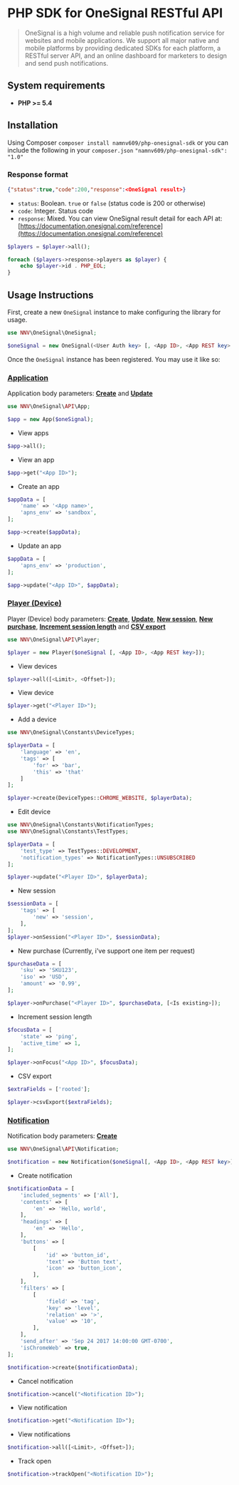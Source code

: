 # PHP SDK for OneSignal RESTful API

> OneSignal is a high volume and reliable push notification service for websites and mobile applications. We support all major native and mobile platforms by providing dedicated SDKs for each platform, a RESTful server API, and an online dashboard for marketers to design and send push notifications.

## System requirements
* **PHP >= 5.4**

## Installation
Using Composer
`composer install namnv609/php-onesignal-sdk`
or you can include the following in your `composer.json`
`"namnv609/php-onesignal-sdk": "1.0"`
### Response format
```JSON
{"status":true,"code":200,"response":<OneSignal result>}
```
* `status`: Boolean. `true` or `false` (status code is 200 or otherwise)
* `code`: Integer. Status code
* `response`: Mixed. You can view OneSignal result detail for each API at: [https://documentation.onesignal.com/reference](https://documentation.onesignal.com/reference)

```PHP
$players = $player->all();

foreach ($players->response->players as $player) {
    echo $player->id . PHP_EOL;
}
```

## Usage Instructions

First, create a new `OneSignal` instance to make configuring the library for usage.

```PHP
use NNV\OneSignal\OneSignal;

$oneSignal = new OneSignal(<User Auth key> [, <App ID>, <App REST key>, <Extra options for GuzzleHttp Client>])
```

Once the `OneSignal` instance has been registered. You may use it like so:

### [Application](http://namnv609.github.io/php-onesignal-sdk/class-NNV.OneSignal.API.App.html)
Application body parameters: [**Create**](https://documentation.onesignal.com/reference#create-an-app) and [**Update**](https://documentation.onesignal.com/reference#update-an-app)
```PHP
use NNV\OneSignal\API\App;

$app = new App($oneSignal);
```
* View apps
```PHP
$app->all();
```
* View an app
```PHP
$app->get("<App ID>");
```
* Create an app
```PHP
$appData = [
    'name' => '<App name>',
    'apns_env' => 'sandbox',
];

$app->create($appData);
```
* Update an app
```PHP
$appData = [
    'apns_env' => 'production',
];

$app->update("<App ID>", $appData);
```

### [Player (Device)](http://namnv609.github.io/php-onesignal-sdk/class-NNV.OneSignal.API.Player.html)
Player (Device) body parameters: [**Create**](https://documentation.onesignal.com/reference#add-a-device),  [**Update**](https://documentation.onesignal.com/reference#edit-device), [**New session**](https://documentation.onesignal.com/reference#new-session), [**New purchase**](https://documentation.onesignal.com/reference#new-purchase), [**Increment session length**](https://documentation.onesignal.com/reference#increment-session-length) and [**CSV export**](https://documentation.onesignal.com/reference#csv-export)
```PHP
use NNV\OneSignal\API\Player;

$player = new Player($oneSignal [, <App ID>, <App REST key>]);
```
* View devices
```PHP
$player->all([<Limit>, <Offset>]);
```
* View device
```PHP
$player->get("<Player ID>");
```
* Add a device
```PHP
use NNV\OneSignal\Constants\DeviceTypes;

$playerData = [
    'language' => 'en',
    'tags' => [
        'for' => 'bar',
        'this' => 'that'
    ]
];

$player->create(DeviceTypes::CHROME_WEBSITE, $playerData);
```
* Edit device
```PHP
use NNV\OneSignal\Constants\NotificationTypes;
use NNV\OneSignal\Constants\TestTypes;

$playerData = [
    'test_type' => TestTypes::DEVELOPMENT,
    'notification_types' => NotificationTypes::UNSUBSCRIBED
];

$player->update("<Player ID>", $playerData);
```
* New session
```PHP
$sessionData = [
    'tags' => [
        'new' => 'session',
    ],
];
$player->onSession("<Player ID>", $sessionData);
```
* New purchase (Currently, i've support one item per request)
```PHP
$purchaseData = [
    'sku' => 'SKU123',
    'iso' => 'USD',
    'amount' => '0.99',
];

$player->onPurchase("<Player ID>", $purchaseData, [<Is existing>]);
```
* Increment session length
```PHP
$focusData = [
    'state' => 'ping',
    'active_time' => 1,
];

$player->onFocus("<App ID>", $focusData);
```
* CSV export
```PHP
$extraFields = ['rooted'];

$player->csvExport($extraFields);
```

### [Notification](http://namnv609.github.io/php-onesignal-sdk/class-NNV.OneSignal.API.Notification.html)
Notification body parameters: [**Create**](https://documentation.onesignal.com/reference#create-notification)
```PHP
use NNV\OneSignal\API\Notification;

$notification = new Notification($oneSignal[, <App ID>, <App REST key>]);
```
* Create notification
```PHP
$notificationData = [
    'included_segments' => ['All'],
    'contents' => [
        'en' => 'Hello, world',
    ],
    'headings' => [
        'en' => 'Hello',
    ],
    'buttons' => [
        [
            'id' => 'button_id',
            'text' => 'Button text',
            'icon' => 'button_icon',
        ],
    ],
    'filters' => [
        [
            'field' => 'tag',
            'key' => 'level',
            'relation' => '>',
            'value' => '10',
        ],
    ],
    'send_after' => 'Sep 24 2017 14:00:00 GMT-0700',
    'isChromeWeb' => true,
];

$notification->create($notificationData);
```
* Cancel notification
```PHP
$notification->cancel("<Notification ID>");
```
* View notification
```PHP
$notification->get("<Notification ID>");
```
* View notifications
```PHP
$notification->all([<Limit>, <Offset>]);
```
* Track open
```PHP
$notification->trackOpen("<Notification ID>");
```
